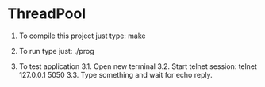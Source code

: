 ThreadPool
==========

1. To compile this project just type: make

2. To run type just: ./prog

3. To test application
 3.1. Open new terminal
 3.2. Start telnet session: telnet 127.0.0.1 5050
 3.3. Type something and wait for echo reply.

